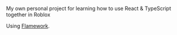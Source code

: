 My own personal project for learning how to use React & TypeScript together in Roblox

Using [Flamework](https://github.com/rbxts-flamework/core).
